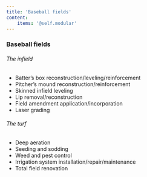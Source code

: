 ```yaml
---
title: 'Baseball fields'
content:
    items: '@self.modular'
---
```


### Baseball fields
###### The infield
- Batter’s box reconstruction/leveling/reinforcement
- Pitcher’s mound reconstruction/reinforcement
- Skinned infield leveling
- Lip removal/reconstruction
- Field amendment application/incorporation
- Laser grading  

###### The turf  
- Deep aeration
- Seeding and sodding
- Weed and pest control
- Irrigation system installation/repair/maintenance
- Total field renovation
